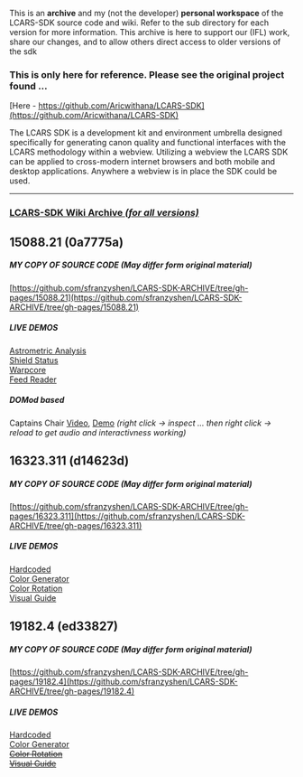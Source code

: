 This is an **archive** and my (not the developer) **personal workspace** of the LCARS-SDK source code and wiki. Refer to the sub directory for each version for more information. This archive is here to support our (IFL) work, share our changes, and to allow others direct access to older versions of the sdk<br>

### This is only here for reference. Please see the original project found ...<br>
[Here - https://github.com/Aricwithana/LCARS-SDK](https://github.com/Aricwithana/LCARS-SDK)

The LCARS SDK is a development kit and environment umbrella designed specifically for generating canon quality and functional interfaces with the LCARS methodology within a webview.  Utilizing a webview the LCARS SDK can be applied to cross-modern internet browsers and both mobile and desktop applications.  Anywhere a webview is in place the SDK could be used.

-----------------------------------------------------------------------------------------------------------------------------------------
### [LCARS-SDK Wiki Archive *(for all versions)*](https://github.com/sfranzyshen/LCARS-SDK-ARCHIVE/wiki)

## 15088.21 (0a7775a)
##### MY COPY OF SOURCE CODE *(May differ form original material)*
[https://github.com/sfranzyshen/LCARS-SDK-ARCHIVE/tree/gh-pages/15088.21](https://github.com/sfranzyshen/LCARS-SDK-ARCHIVE/tree/gh-pages/15088.21)
##### LIVE DEMOS
[Astrometric Analysis](https://sfranzyshen.github.io/LCARS-SDK-ARCHIVE/15088.21/interfaces/astrometric_analysis_deif/)<br>
[Shield Status](https://sfranzyshen.github.io/LCARS-SDK-ARCHIVE/15088.21/interfaces/voyager_shield_status/)<br>
[Warpcore](https://sfranzyshen.github.io/LCARS-SDK-ARCHIVE/15088.21/interfaces/warpcore/)<br>
[Feed Reader](https://sfranzyshen.github.io/LCARS-SDK-ARCHIVE/15088.21/interfaces/reader_feed/)<br>
##### DOMod based
Captains Chair [Video](https://sfranzyshen.github.io/LCARS-SDK-ARCHIVE/15088.21/interfaces/captains-chair-15130.1/index.webm), [Demo](https://sfranzyshen.github.io/LCARS-SDK-ARCHIVE/15088.21/interfaces/captains-chair-15130.1/index.html) *(right click -> inspect ... then right click -> reload to get audio and interactivness working)*<br>

## 16323.311 (d14623d)
##### MY COPY OF SOURCE CODE *(May differ form original material)*
[https://github.com/sfranzyshen/LCARS-SDK-ARCHIVE/tree/gh-pages/16323.311](https://github.com/sfranzyshen/LCARS-SDK-ARCHIVE/tree/gh-pages/16323.311)
##### LIVE DEMOS
[Hardcoded](https://sfranzyshen.github.io/LCARS-SDK-ARCHIVE/16323.311/interfaces/hardcode/)<br>
[Color Generator](https://sfranzyshen.github.io/LCARS-SDK-ARCHIVE/16323.311/interfaces/color-generator/)<br>
[Color Rotation](https://sfranzyshen.github.io/LCARS-SDK-ARCHIVE/16323.311/interfaces/color-rotation/)<br>
[Visual Guide](https://sfranzyshen.github.io/LCARS-SDK-ARCHIVE/16323.311/interfaces/visual-guide/)<br>

## 19182.4 (ed33827)
##### MY COPY OF SOURCE CODE *(May differ form original material)*
[https://github.com/sfranzyshen/LCARS-SDK-ARCHIVE/tree/gh-pages/19182.4](https://github.com/sfranzyshen/LCARS-SDK-ARCHIVE/tree/gh-pages/19182.4)
##### LIVE DEMOS
[Hardcoded](https://sfranzyshen.github.io/LCARS-SDK-ARCHIVE/19182.4/interfaces/hardcode/)<br>
[Color Generator](https://sfranzyshen.github.io/LCARS-SDK-ARCHIVE/19182.4/interfaces/color-generator/)<br>
~~[Color Rotation](https://sfranzyshen.github.io/LCARS-SDK-ARCHIVE/19182.4/interfaces/color-rotation/)~~<br>
~~[Visual Guide](https://sfranzyshen.github.io/LCARS-SDK-ARCHIVE/19182.4/interfaces/visual-guide/)~~<br>

